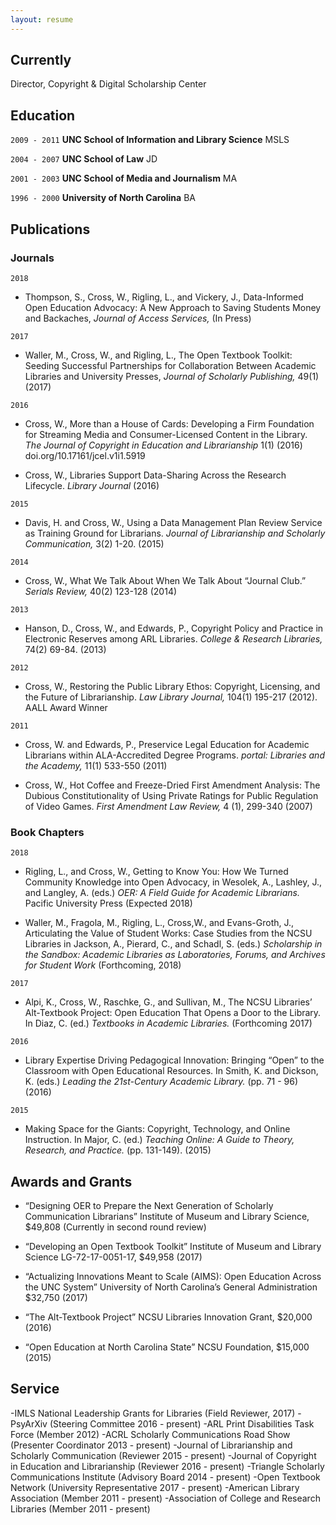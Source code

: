 ```yaml
---
layout: resume
---
```

## Currently

Director, Copyright & Digital Scholarship Center

## Education

`2009 - 2011`
__UNC School of Information and Library Science__
MSLS

`2004 - 2007`
__UNC School of Law__
JD 

`2001 - 2003`
__UNC School of Media and Journalism__
MA 

`1996 - 2000`
__University of North Carolina__
BA

## Publications

<!-- A list is also available [online](http://scholar.google.co.uk/citations?user=LTOTl0YAAAAJ) -->

### Journals

`2018`
- Thompson, S., Cross, W., Rigling, L., and Vickery, J., Data-Informed Open Education Advocacy: A New Approach to Saving Students Money and Backaches, _Journal of Access Services,_ (In Press)

`2017`
- Waller, M., Cross, W., and Rigling, L., The Open Textbook Toolkit: Seeding Successful Partnerships for Collaboration Between Academic Libraries and University Presses, _Journal of Scholarly Publishing,_ 49(1) (2017)

`2016`
- Cross, W., More than a House of Cards: Developing a Firm Foundation for Streaming Media and Consumer-Licensed Content in the Library. _The Journal of Copyright in Education and Librarianship_ 1(1) (2016) doi.org/10.17161/jcel.v1i1.5919

- Cross, W., Libraries Support Data-Sharing Across the Research Lifecycle. _Library Journal_ (2016)

`2015`
- Davis, H. and Cross, W., Using a Data Management Plan Review Service as Training Ground for Librarians. _Journal of Librarianship and Scholarly Communication,_ 3(2) 1-20. (2015)

`2014`
- Cross, W., What We Talk About When We Talk About “Journal Club.” _Serials Review,_ 40(2) 123-128 (2014)

`2013`
- Hanson, D., Cross, W., and Edwards, P., Copyright Policy and Practice in Electronic Reserves among ARL Libraries. _College & Research Libraries,_ 74(2) 69-84. (2013)

`2012`
- Cross, W., Restoring the Public Library Ethos: Copyright, Licensing, and the Future of Librarianship. _Law Library Journal,_ 104(1) 195-217 (2012). AALL Award Winner

`2011`
- Cross, W. and Edwards, P., Preservice Legal Education for Academic Librarians within ALA-Accredited Degree Programs. _portal: Libraries and the Academy,_ 11(1) 533-550 (2011)

- Cross, W., Hot Coffee and Freeze-Dried First Amendment Analysis: The Dubious Constitutionality of Using Private Ratings for Public Regulation of Video Games. _First Amendment Law Review,_ 4 (1), 299-340 (2007)

### Book Chapters

`2018`
- Rigling, L., and Cross, W., Getting to Know You: How We Turned Community Knowledge into Open Advocacy, in Wesolek, A., Lashley, J., and Langley, A. (eds.) _OER: A Field Guide for Academic Librarians._ Pacific University Press (Expected 2018)

- Waller, M., Fragola, M., Rigling, L., Cross,W., and Evans-Groth, J., Articulating the Value of Student Works: Case Studies from the NCSU Libraries in Jackson, A., Pierard, C., and Schadl, S. (eds.) _Scholarship in the Sandbox: Academic Libraries as Laboratories, Forums, and Archives for Student Work_ (Forthcoming, 2018) 

`2017`
- Alpi, K., Cross, W., Raschke, G., and Sullivan, M., The NCSU Libraries’ Alt-Textbook Project: Open Education That Opens a Door to the Library. In Diaz, C. (ed.) _Textbooks in Academic Libraries._ (Forthcoming 2017)

`2016`
- Library Expertise Driving Pedagogical Innovation: Bringing “Open” to the Classroom with Open Educational Resources. In Smith, K. and Dickson, K. (eds.) _Leading the 21st-Century Academic Library._ (pp. 71 - 96) (2016)

`2015`
- Making Space for the Giants: Copyright, Technology, and Online Instruction. In Major, C. (ed.) _Teaching Online: A Guide to Theory, Research, and Practice._ (pp. 131-149). (2015)

## Awards and Grants

+ “Designing OER to Prepare the Next Generation of Scholarly Communication Librarians” Institute of Museum and Library Science, $49,808 (Currently in second round review)

+ “Developing an Open Textbook Toolkit” Institute of Museum and Library Science LG-72-17-0051-17, $49,958 (2017)

+ “Actualizing Innovations Meant to Scale (AIMS): Open Education Across the UNC System” University of North Carolina’s General Administration $32,750 (2017)

+ “The Alt-Textbook Project” NCSU Libraries Innovation Grant, $20,000 (2016)

+ “Open Education at North Carolina State” NCSU Foundation, $15,000 (2015) 

## Service

-IMLS National Leadership Grants for Libraries (Field Reviewer, 2017)
-PsyArXiv (Steering Committee 2016 - present)
-ARL Print Disabilities Task Force (Member 2012)
-ACRL Scholarly Communications Road Show (Presenter Coordinator 2013 - present)
-Journal of Librarianship and Scholarly Communication (Reviewer 2015 - present)
-Journal of Copyright in Education and Librarianship (Reviewer 2016 - present)
-Triangle Scholarly Communications Institute (Advisory Board 2014 - present)
-Open Textbook Network (University Representative 2017 - present)
-American Library Association (Member 2011 - present)
-Association of College and Research Libraries (Member 2011 - present)


<!-- ### Footer

Last updated: June 2017 -->


